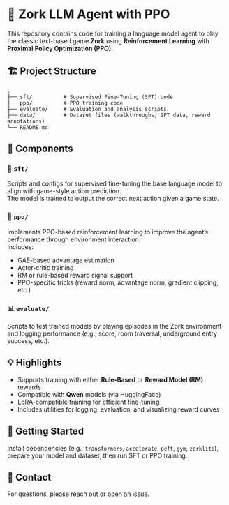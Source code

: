 # 🧠 Zork LLM Agent with PPO

This repository contains code for training a language model agent to play the classic text-based game **Zork** using **Reinforcement Learning** with **Proximal Policy Optimization (PPO)**.

## 🏗️ Project Structure

```
.
├── sft/          # Supervised Fine-Tuning (SFT) code
├── ppo/          # PPO training code
├── evaluate/     # Evaluation and analysis scripts
├── data/         # Dataset files (walkthroughs, SFT data, reward annotations)
└── README.md
```

## 📘 Components

### 🔧 `sft/`
Scripts and configs for supervised fine-tuning the base language model to align with game-style action prediction.  
The model is trained to output the correct next action given a game state.

### 🤖 `ppo/`
Implements PPO-based reinforcement learning to improve the agent’s performance through environment interaction.  
Includes:
- GAE-based advantage estimation
- Actor-critic training
- RM or rule-based reward signal support
- PPO-specific tricks (reward norm, advantage norm, gradient clipping, etc.)

### 📊 `evaluate/`
Scripts to test trained models by playing episodes in the Zork environment and logging performance (e.g., score, room traversal, underground entry success, etc.).

## 💡 Highlights

- Supports training with either **Rule-Based** or **Reward Model (RM)** rewards
- Compatible with **Qwen** models (via HuggingFace)
- LoRA-compatible training for efficient fine-tuning
- Includes utilities for logging, evaluation, and visualizing reward curves

## 🚀 Getting Started

Install dependencies (e.g., `transformers`, `accelerate`, `peft`, `gym`, `zorklite`), prepare your model and dataset, then run SFT or PPO training.

## 📩 Contact

For questions, please reach out or open an issue.